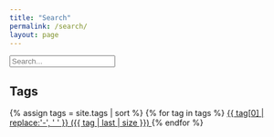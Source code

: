 ```yaml
---
title: "Search"
permalink: /search/
layout: page
---
```


<!-- Html Elements for Search -->

<div id="search-container" height="100px">
<input type="text" id="search-input" placeholder="Search...">
<ul id="results-container"></ul>
</div>

<!-- Script pointing to search-script.js -->

<script src="/js/search-jekyll.js" type="text/javascript"></script>

<!-- Configuration -->

<script>
SimpleJekyllSearch({
  searchInput: document.getElementById('search-input'),
  resultsContainer: document.getElementById('results-container'),
  json: '/search.json'
})
</script>


<h2>Tags</h2>
{% assign tags = site.tags | sort %}
{% for tag in tags %}
 <span class="site-tag">
    <a href="/tag/{{ tag | first | slugify }}/"
        style="font-size: {{ tag | last | size  |  times: 10 | plus: 80  }}%">
            {{ tag[0] | replace:'-', ' ' }} ({{ tag | last | size }})
    </a>
</span>
{% endfor %}


